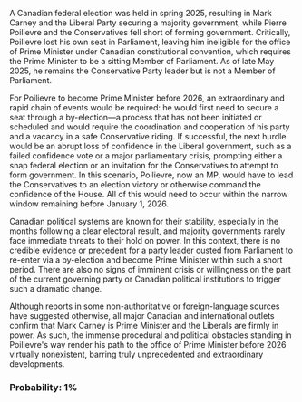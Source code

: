 A Canadian federal election was held in spring 2025, resulting in Mark Carney and the Liberal Party securing a majority government, while Pierre Poilievre and the Conservatives fell short of forming government. Critically, Poilievre lost his own seat in Parliament, leaving him ineligible for the office of Prime Minister under Canadian constitutional convention, which requires the Prime Minister to be a sitting Member of Parliament. As of late May 2025, he remains the Conservative Party leader but is not a Member of Parliament.

For Poilievre to become Prime Minister before 2026, an extraordinary and rapid chain of events would be required: he would first need to secure a seat through a by-election—a process that has not been initiated or scheduled and would require the coordination and cooperation of his party and a vacancy in a safe Conservative riding. If successful, the next hurdle would be an abrupt loss of confidence in the Liberal government, such as a failed confidence vote or a major parliamentary crisis, prompting either a snap federal election or an invitation for the Conservatives to attempt to form government. In this scenario, Poilievre, now an MP, would have to lead the Conservatives to an election victory or otherwise command the confidence of the House. All of this would need to occur within the narrow window remaining before January 1, 2026.

Canadian political systems are known for their stability, especially in the months following a clear electoral result, and majority governments rarely face immediate threats to their hold on power. In this context, there is no credible evidence or precedent for a party leader ousted from Parliament to re-enter via a by-election and become Prime Minister within such a short period. There are also no signs of imminent crisis or willingness on the part of the current governing party or Canadian political institutions to trigger such a dramatic change.

Although reports in some non-authoritative or foreign-language sources have suggested otherwise, all major Canadian and international outlets confirm that Mark Carney is Prime Minister and the Liberals are firmly in power. As such, the immense procedural and political obstacles standing in Poilievre's way render his path to the office of Prime Minister before 2026 virtually nonexistent, barring truly unprecedented and extraordinary developments.

### Probability: 1%